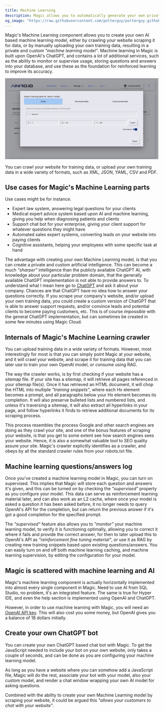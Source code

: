 ```yaml
---
title: Machine Learning
description: Magic allows you to automatically generate your own private AI based Machine Learning model based upon OpenAI and ChatGPT
og_image: "https://raw.githubusercontent.com/polterguy/polterguy.github.io/master/images/machine-learning.jpg"
---
```


Magic's Machine Learning component allows you to create your own AI based machine learning model, either by
crawling your website scraping it for data, or by manually uploading your own training data, resulting in a private
and custom _"machine learning model"_. Machine learning in Magic is built upon OpenAI's
ChatGPT, and contains a lot of additional services, such as the ability to monitor or supervise usage, storing
questions and answers into your database, and use these as the foundation for reinforced learning to improve
its accuracy.

![Magic's Machine Learning parts](https://raw.githubusercontent.com/polterguy/polterguy.github.io/master/images/machine-learning.jpg)

You can crawl your website for training data, or upload your own training data in a wide variety of formats,
such as XML, JSON, YAML, CSV and PDF.

## Use cases for Magic's Machine Learning parts

Use cases might be for instance.

* Expert law system, answering legal questions for your clients
* Medical expert advice system based upon AI and machine learning, giving you help when diagnosing patients and clients
* Support chat bot for your enterprise, giving your client support for whatever questions they might have
* Automated sales expert systems, converting leads on your website into paying clients
* Cognitive assistants, helping your employees with some specific task at hand

The advantage with creating your own Machine Learning model, is that you can create a private and custom artificial
intelligence. This can become a much _"sharper"_ intelligence than the publicly available ChatGPT AI, with
knowledge about your particular problem domain, that the generally available ChatGPT implementation is not
able to provide answers to. To understand what I mean here go to [ChatGPT](https://chat.openai.com) and ask it about your
company. Chances are that ChatGPT have no idea how to answer your questions correctly. If you scrape your
company's website, and/or upload your own training data, you could create a custom version of ChatGPT that
is able to answer support requests, and/or convince leads and potential clients to become
paying customers, etc. This is of course _impossible_ with the general ChatGPT implementation, but
can sometimes be created in some few minutes using Magic Cloud.

## Internals of Magic's Machine Learning crawler

You can upload training data in a wide variety of formats. However, most interestingly for most is that
you can simply point Magic at your website, and it will crawl your website, and scrape it for training data
that you can later use to train your own OpenAI model, or consume using RAG.

The way the crawler works, is by first checking if your website has a sitemap file. If your site has a sitemap,
it will retrieve all pages referenced in your sitemap file(s). Once it has retrieved an HTML document, it
will chop the HTML into multiple _"training snippets"_, where each Hx element becomes a prompt, and all
paragraphs below your Hx element becomes its completion. It will also preserve bulleted lists and
numbered lists, and unless it's traversing a sitemap, it will also extract all hyperlinks in your page,
and follow hyperlinks it finds to retrieve additional documents for its scraping process.

This process resembles the process Google and other search engines are doing as they crawl your site,
and one of the bonus features of scraping your website, is that you get to some extent see how
search engines sees your website. Hence, it is also a somewhat valuable tool to SEO quality assure your
site. Magic's crawler explicitly identifies as a crawler, and obeys by all the standard crawler rules from
your robots.txt file.

## Machine learning questions/answers log

Once you've created a machine learning model in Magic, you can turn on supervised. This implies that
Magic will store each question and answers it's given, and this can be turned on by checking
the _"supervised"_ property as you configure your model. This data can serve as reinforcement
learning material later, and can also work as an L2 cache, where once your model is asked
a question it has been asked before, it no longer needs to query OpenAI's API for the completion,
but can return the previous answer if it's got a good completion for the specified prompt.

The _"supervised"_ feature also allows you to _"monitor"_ your machine learning model, to verify
it is functioning optimally, allowing you to correct it where it fails and provide the correct answer,
for then to later upload this to OpenAI's API as _"reinforcement fine tuning material"_, or use
it as RAG by creating new training snippets based upon existing questions/answers.
You can easily turn on and off both machine learning caching, and machine learning
supervision, by editing the configuration for your model.

## Magic is scattered with machine learning and AI

Magic's machine learning component is actually horizontally implemented into almost
every single component in Magic. Need to use AI from SQL Studio, no problem, it's
an integrated feature. The same is true for Hyper IDE, and even the help section is
implemented using OpenAI and ChatGPT.

However, in order to use machine learning with Magic, you will need
an [OpenAI API key](https://beta.openai.com/account/api-keys). This will also cost
you some money, but OpenAI gives you a balance of 18 dollars initially.

## Create your own ChatGPT bot

You can create your own ChatGPT based chat bot with Magic. To get the JavaScript
needed to include your bot on your own website, only takes a couple of seconds, and can
be done as you are configuring your machine learning model.

As long as you have a website where you can somehow add a JavaScript file, Magic will
do the rest, associate your bot with your model, also your custom model, and render a
chat window wrapping your own AI model for asking questions.

Combined with the ability to create your own Machine Learning model by scraping your
website, it could be argued this _"allows your customers to chat with your website"_.
